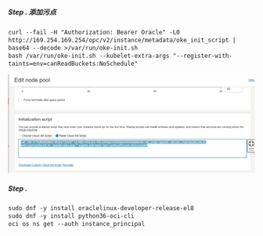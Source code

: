 ##### Step . 添加污点

```shell
curl --fail -H "Authorization: Bearer Oracle" -L0 http://169.254.169.254/opc/v2/instance/metadata/oke_init_script | base64 --decode >/var/run/oke-init.sh
bash /var/run/oke-init.sh --kubelet-extra-args "--register-with-taints=env=canReadBuckets:NoSchedule"
```

![image-20230219214235973](OKE授权部分Node操作OCI资源.assets/image-20230219214235973.png)



##### Step . 



```shell
sudo dnf -y install oraclelinux-developer-release-el8
sudo dnf -y install python36-oci-cli
oci os ns get --auth instance_principal
```

